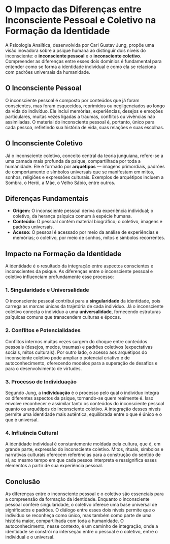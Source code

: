 
# O Impacto das Diferenças entre Inconsciente Pessoal e Coletivo na Formação da Identidade

A Psicologia Analítica, desenvolvida por Carl Gustav Jung, propõe uma visão inovadora sobre a psique humana ao distinguir dois níveis do inconsciente: o **inconsciente pessoal** e o **inconsciente coletivo**. Compreender as diferenças entre esses dois domínios é fundamental para entender como se forma a identidade individual e como ela se relaciona com padrões universais da humanidade.

## O Inconsciente Pessoal

O inconsciente pessoal é composto por conteúdos que já foram conscientes, mas foram esquecidos, reprimidos ou negligenciados ao longo da vida do indivíduo. Ele inclui memórias, experiências, desejos e emoções particulares, muitas vezes ligadas a traumas, conflitos ou vivências não assimiladas. O material do inconsciente pessoal é, portanto, único para cada pessoa, refletindo sua história de vida, suas relações e suas escolhas.

## O Inconsciente Coletivo

Já o inconsciente coletivo, conceito central da teoria junguiana, refere-se a uma camada mais profunda da psique, compartilhada por toda a humanidade. Ele é formado por **arquétipos** — imagens primordiais, padrões de comportamento e símbolos universais que se manifestam em mitos, sonhos, religiões e expressões culturais. Exemplos de arquétipos incluem a Sombra, o Herói, a Mãe, o Velho Sábio, entre outros.

## Diferenças Fundamentais

- **Origem:** O inconsciente pessoal deriva da experiência individual; o coletivo, da herança psíquica comum à espécie humana.
- **Conteúdo:** O pessoal contém material biográfico; o coletivo, imagens e padrões universais.
- **Acesso:** O pessoal é acessado por meio da análise de experiências e memórias; o coletivo, por meio de sonhos, mitos e símbolos recorrentes.

## Impacto na Formação da Identidade

A identidade é o resultado da integração entre aspectos conscientes e inconscientes da psique. As diferenças entre o inconsciente pessoal e coletivo influenciam profundamente esse processo:

### 1. Singularidade e Universalidade

O inconsciente pessoal contribui para a **singularidade** da identidade, pois carrega as marcas únicas da trajetória de cada indivíduo. Já o inconsciente coletivo conecta o indivíduo a uma **universalidade**, fornecendo estruturas psíquicas comuns que transcendem culturas e épocas.

### 2. Conflitos e Potencialidades

Conflitos internos muitas vezes surgem do choque entre conteúdos pessoais (desejos, medos, traumas) e padrões coletivos (expectativas sociais, mitos culturais). Por outro lado, o acesso aos arquétipos do inconsciente coletivo pode ampliar o potencial criativo e de autoconhecimento, oferecendo modelos para a superação de desafios e para o desenvolvimento de virtudes.

### 3. Processo de Individuação

Segundo Jung, a **individuação** é o processo pelo qual o indivíduo integra os diferentes aspectos da psique, tornando-se quem realmente é. Isso envolve reconhecer e assimilar tanto os conteúdos do inconsciente pessoal quanto os arquétipos do inconsciente coletivo. A integração desses níveis permite uma identidade mais autêntica, equilibrada entre o que é único e o que é universal.

### 4. Influência Cultural

A identidade individual é constantemente moldada pela cultura, que é, em grande parte, expressão do inconsciente coletivo. Mitos, rituais, símbolos e narrativas culturais oferecem referências para a construção do sentido de si, ao mesmo tempo em que cada pessoa interpreta e ressignifica esses elementos a partir de sua experiência pessoal.

## Conclusão

As diferenças entre o inconsciente pessoal e o coletivo são essenciais para a compreensão da formação da identidade. Enquanto o inconsciente pessoal confere singularidade, o coletivo oferece uma base universal de significados e padrões. O diálogo entre esses dois níveis permite que o indivíduo se reconheça como único, mas também como parte de uma história maior, compartilhada com toda a humanidade. O autoconhecimento, nesse contexto, é um caminho de integração, onde a identidade se constrói na interseção entre o pessoal e o coletivo, entre o individual e o universal.
```
